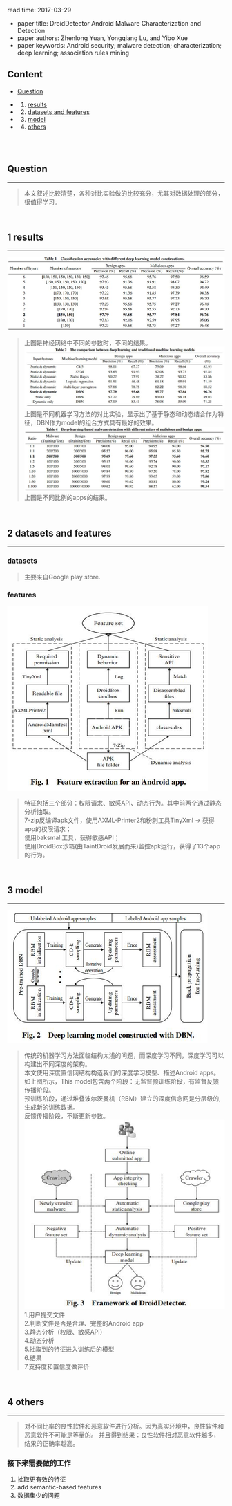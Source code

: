read time: 2017-03-29
* paper title: DroidDetector Android Malware Characterization and Detection <br />
* paper authors: Zhenlong Yuan, Yongqiang Lu, and Yibo Xue <br />
* paper keywords:  Android security; malware detection; characterization; deep learning; association rules mining <br />

## Content

* [Question](#question)

* 1. [results](#1-results)

* 2. [datasets and features](#2-datasets-and-features)

* 3. [model](#3-model)

* 4. [others](#4-others)

 <br /> <br />


## Question
------------------------------------------------------------------------------------
>本文叙述比较清楚，各种对比实验做的比较充分，尤其对数据处理的部分，很值得学习。
 <br />


## 1 results
------------------------------------------------------------------------------------
![images](../images/20170329/results-01.jpg)  
>上图是神经网络中不同的参数时，不同的结果。   <br />
![images](../images/20170329/results-02.jpg)  
>上图是不同机器学习方法的对比实验，显示出了基于静态和动态结合作为特征，DBN作为model的组合方式具有最好的效果。  <br />
![images](../images/20170329/results-03.jpg)  
>上图是不同比例的apps的结果。  
 <br />


## 2 datasets and features
------------------------------------------------------------------------------------
### datasets
>主要来自Google play store.  
### features
![images](../images/20170329/data-01.jpg)  
>特征包括三个部分：权限请求、敏感API、动态行为。其中前两个通过静态分析抽取。  
7-zip反编译apk文件，使用AXML-Printer2和粉刺工具TinyXml -> 获得app的权限请求；  
使用baksmali工具，获得敏感API；  
使用DroidBox沙箱(由TaintDroid发展而来)监控apk运行，获得了13个app的行为。
 <br />


## 3 model
-------------------------------------------------------------------------------------
![images](../images/20170329/model-01.jpg)   
>传统的机器学习方法面临结构太浅的问题，而深度学习不同，深度学习可以构建出不同深度的架构。  
>本文使用深度置信网结构构造我们的深度学习模型、描述Android apps。如上图所示，This model包含两个阶段：无监督预训练阶段，有监督反馈传播阶段。  
预训练阶段，通过堆叠波尔茨曼机（RBM）建立的深度信念网是分层级的,生成新的训练数据。  
反馈传播阶段，不断更新参数。  
![images](../images/20170329/model-02.jpg)   
>1.用户提交文件  
>2.判断文件是否是合理、完整的Android app  
>3.静态分析（权限、敏感API）  
>4.动态分析  
>5.抽取到的特征进入训练后的模型  
>6.结果  
>7.支持度和置信度做评价  
 <br /> 


## 4 others
--------------------------------------------------------------------------------------
>对不同比率的良性软件和恶意软件进行分析。因为真实环境中，良性软件和恶意软件不可能是等量的。
并且得到结果：良性软件相对恶意软件越多，结果的正确率越高。  
### 接下来需要做的工作
1. 抽取更有效的特征  
2. add semantic-based features  
3. 数据集少的问题  
 <br />
